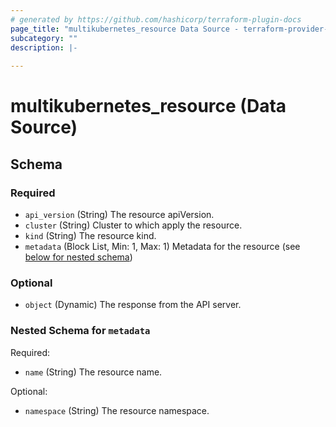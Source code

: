 ```yaml
---
# generated by https://github.com/hashicorp/terraform-plugin-docs
page_title: "multikubernetes_resource Data Source - terraform-provider-multikubernetes"
subcategory: ""
description: |-
  
---
```


# multikubernetes_resource (Data Source)





<!-- schema generated by tfplugindocs -->
## Schema

### Required

- `api_version` (String) The resource apiVersion.
- `cluster` (String) Cluster to which apply the resource.
- `kind` (String) The resource kind.
- `metadata` (Block List, Min: 1, Max: 1) Metadata for the resource (see [below for nested schema](#nestedblock--metadata))

### Optional

- `object` (Dynamic) The response from the API server.

<a id="nestedblock--metadata"></a>
### Nested Schema for `metadata`

Required:

- `name` (String) The resource name.

Optional:

- `namespace` (String) The resource namespace.
